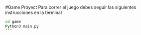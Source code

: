 #Game Proyect
Para correr el juego debes seguir las siguientes instrucciones en la terminal

```sh
cd game
Python3 main.py
´´´
